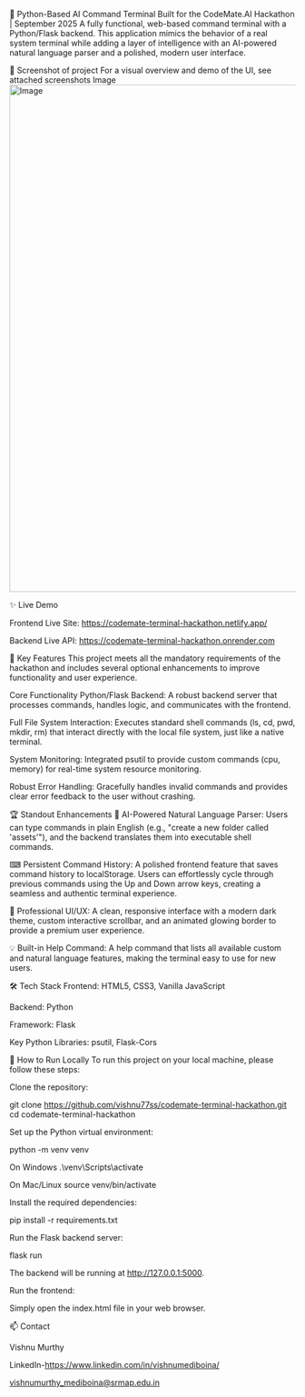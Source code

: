 🚀 Python-Based AI Command Terminal Built for the CodeMate.AI Hackathon | September 2025 A fully functional, web-based command terminal with a Python/Flask backend. This application mimics the behavior of a real system terminal while adding a layer of intelligence with an AI-powered natural language parser and a polished, modern user interface.

📸 Screenshot of project For a visual overview and demo of the UI, see attached screenshots Image 
<img width="1855" height="893" alt="Image" src="https://github.com/user-attachments/assets/185545d0-094d-4bc4-b202-afcfbf0af42f" />

✨ Live Demo 

Frontend Live Site: https://codemate-terminal-hackathon.netlify.app/

Backend Live API: https://codemate-terminal-hackathon.onrender.com

🌟 Key Features This project meets all the mandatory requirements of the hackathon and includes several optional enhancements to improve functionality and user experience.

Core Functionality Python/Flask Backend: A robust backend server that processes commands, handles logic, and communicates with the frontend.

Full File System Interaction: Executes standard shell commands (ls, cd, pwd, mkdir, rm) that interact directly with the local file system, just like a native terminal.

System Monitoring: Integrated psutil to provide custom commands (cpu, memory) for real-time system resource monitoring.

Robust Error Handling: Gracefully handles invalid commands and provides clear error feedback to the user without crashing.

🏆 Standout Enhancements 🧠 AI-Powered Natural Language Parser: Users can type commands in plain English (e.g., "create a new folder called 'assets'"), and the backend translates them into executable shell commands.

⌨ Persistent Command History: A polished frontend feature that saves command history to localStorage. Users can effortlessly cycle through previous commands using the Up and Down arrow keys, creating a seamless and authentic terminal experience.

🎨 Professional UI/UX: A clean, responsive interface with a modern dark theme, custom interactive scrollbar, and an animated glowing border to provide a premium user experience.

💡 Built-in Help Command: A help command that lists all available custom and natural language features, making the terminal easy to use for new users.

🛠 Tech Stack Frontend: HTML5, CSS3, Vanilla JavaScript

Backend: Python

Framework: Flask

Key Python Libraries: psutil, Flask-Cors

🚀 How to Run Locally To run this project on your local machine, please follow these steps:

Clone the repository:

git clone https://github.com/vishnu77ss/codemate-terminal-hackathon.git cd codemate-terminal-hackathon

Set up the Python virtual environment:

python -m venv venv

On Windows
.\venv\Scripts\activate

On Mac/Linux
source venv/bin/activate

Install the required dependencies:

pip install -r requirements.txt

Run the Flask backend server:

flask run

The backend will be running at http://127.0.0.1:5000.

Run the frontend:

Simply open the index.html file in your web browser.

📫 Contact

Vishnu Murthy

LinkedIn-https://www.linkedin.com/in/vishnumediboina/

vishnumurthy_mediboina@srmap.edu.in
